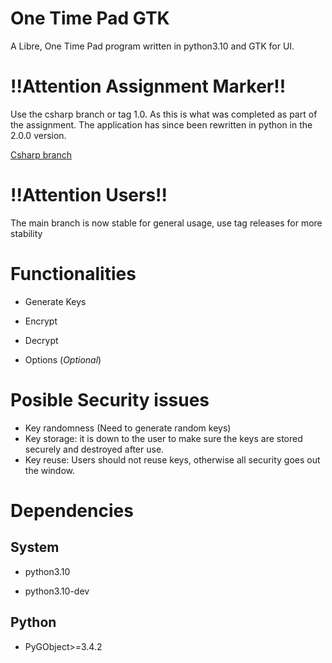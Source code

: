 # One Time Pad GTK

A Libre, One Time Pad program written in python3.10 and GTK for UI.

# !!Attention Assignment Marker!!
Use the csharp branch or tag 1.0. As this is what was completed as part of the assignment.
The application has since been rewritten in python in the 2.0.0 version.

[Csharp branch](https://gitlab.com/jc1234/onetimepadgtk/-/tree/csharp)

# !!Attention Users!!
The main branch is now stable for general usage, use tag releases for more stability

# Functionalities

- Generate Keys

- Encrypt

- Decrypt

- Options (*Optional*) 

# Posible Security issues

- Key randomness (Need to generate random keys) 
- Key storage: it is down to the user to make sure the keys are stored securely and destroyed after use.
- Key reuse: Users should not reuse keys, otherwise all security goes out the window.

# Dependencies



## System

- python3.10

- python3.10-dev

## Python

- PyGObject>=3.4.2
